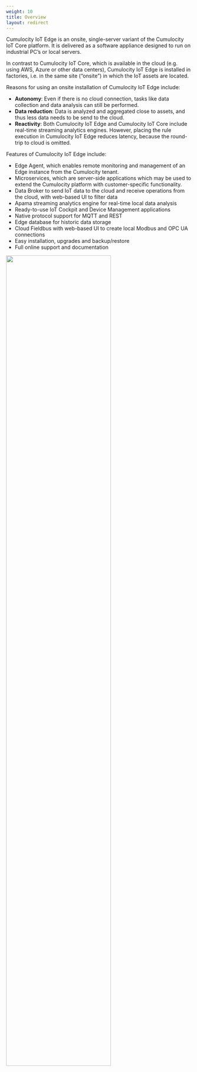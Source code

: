 ```yaml
---
weight: 10
title: Overview
layout: redirect
---
```


Cumulocity IoT Edge is an onsite, single-server variant of the Cumulocity IoT Core platform. It is delivered as a software appliance designed to run on industrial PC’s or local servers.

In contrast to Cumulocity IoT Core, which is available in the cloud (e.g. using AWS, Azure or other data centers), Cumulocity IoT Edge is installed in factories, i.e. in the same site (“onsite”) in which the IoT assets are located.    

Reasons for using an onsite installation of Cumulocity IoT Edge include:

* **Autonomy**: Even if there is no cloud connection, tasks like data collection and data analysis can still be performed.
* **Data reduction**: Data is analyzed and aggregated close to assets, and thus less data needs to be send to the cloud.
* **Reactivity**: Both Cumulocity IoT Edge and Cumulocity IoT Core include real-time streaming analytics engines. However, placing the rule execution in Cumulocity IoT Edge reduces latency, because the round-trip to cloud is omitted. 

Features of Cumulocity IoT Edge include:

* Edge Agent, which enables remote monitoring and management of an Edge instance from the Cumulocity tenant.
* Microservices, which are server-side applications which may be used to extend the Cumulocity platform with customer-specific functionality.
* Data Broker to send IoT data to the cloud and receive operations from the cloud, with web-based UI to filter data
* Apama streaming analytics engine for real-time local data analysis
* Ready-to-use IoT Cockpit and Device Management applications
* Native protocol support for MQTT and REST
* Edge database for historic data storage
* Cloud Fieldbus with web-based UI to create local Modbus and OPC UA connections
* Easy installation, upgrades and backup/restore
* Full online support and documentation

<img src="/guides/images/edge/cumulocity-edge-overview.png" name="Cumulocity Edge overview" style="width:75%;"/>